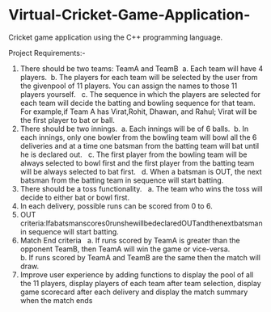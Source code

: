 # Virtual-Cricket-Game-Application-
Cricket game application using the C++ programming language.

Project Requirements:-
 1. There should be two teams: TeamA and TeamB  
 a. Each team will have 4 players.  
 b. The players for each team will be selected by the user from the givenpool of 11 players. You can assign the names to those 11               players yourself.   
 c. The sequence in which the players are selected for each team will decide the batting and bowling sequence for that team. For                example,if Team A has Virat,Rohit, Dhawan, and Rahul; Virat will be the first player to bat or ball.   
 2. There should be two innings.  
 a. Each innings will be of 6 balls. 
 b. In each innings, only one bowler from the bowling team will bowl all the 6 deliveries and at a time one batsman from the batting            team will bat until he is declared out.   
 c. The first player from the bowling team will be always selected to bowl first and the first player from the batting team will be            always selected to bat first.   
 d. When a batsman is OUT, the next batsman from the batting team in sequence will start batting.   
 3. There should be a toss functionality.   
 a. The team who wins the toss will decide to either bat or bowl first.   
 4. In each delivery, possible runs can be scored from 0 to 6.   
 5. OUT criteria:Ifabatsmanscores0runshewillbedeclaredOUTandthenextbatsmanin sequence will start batting.   
 6. Match End criteria   
 a. If runs scored by TeamA is greater than the opponent TeamB, then TeamA will win the game or vice-versa.     
 b. If runs scored by TeamA and TeamB are the same then the match will draw.   
 7. Improve user experience by adding functions to display the pool of all the 11 players, display players of each team after team              selection, display game scorecard after each delivery and display the match summary when the match ends
